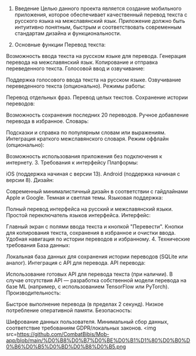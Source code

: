 1. Введение
Целью данного проекта является создание мобильного приложения, которое обеспечивает качественный перевод текста с русского языка на межславянский язык. Приложение должно быть интуитивно понятным, быстрым и соответствовать современным стандартам дизайна и функциональности.

2. Основные функции
Перевод текста:

Возможность ввода текста на русском языке для перевода.
Генерация перевода на межславянский язык.
Копирование и отправка переведенного текста.
Голосовой ввод и озвучивание:

Поддержка голосового ввода текста на русском языке.
Озвучивание переведенного текста (опционально).
Режимы работы:

Перевод отдельных фраз.
Перевод целых текстов.
Сохранение истории переводов:

Возможность сохранения последних 20 переводов.
Ручное добавление перевода в избранное.
Словарь:

Подсказки и справка по популярным словам или выражениям.
Интеграция краткого межславянского словаря.
Режим оффлайн (опционально):

Возможность использования приложения без подключения к интернету.
3. Требования к интерфейсу
Платформы:

iOS (поддержка начиная с версии 13).
Android (поддержка начиная с версии 8).
Дизайн:

Современный минималистичный дизайн в соответствии с гайдлайнами Apple и Google.
Темная и светлая темы.
Языковая поддержка:

Полный перевод интерфейса на русский и межславянский языки.
Простой переключатель языков интерфейса.
Интерфейс:

Главный экран с полями ввода текста и кнопкой "Перевести".
Кнопки для копирования текста, сохранения в избранное и очистки ввода.
Удобная навигация по истории переводов и избранному.
4. Технические требования
База данных:

Локальная база данных для сохранения истории переводов (SQLite или аналог).
Интеграция с API для перевода.
API перевода:

Использование готовых API для перевода текста (при наличии).
В случае отсутствия API — разработка собственной модели перевода на базе ML (например, с использованием TensorFlow или PyTorch).
Производительность:

Быстрое выполнение перевода (в пределах 2 секунд).
Низкое потребление оперативной памяти.
Безопасность:

Шифрование данных пользователя.
Минимальный сбор данных, соответствие требованиям GDPR/локальных законов.
<img src=https://github.com/CombatBibis/Mob-app/blob/main/%D0%B8%D0%B7%D0%BE%D0%B1%D1%80%D0%B0%D0%B6%D0%B5%D0%BD%D0%B8%D0%B5.png
